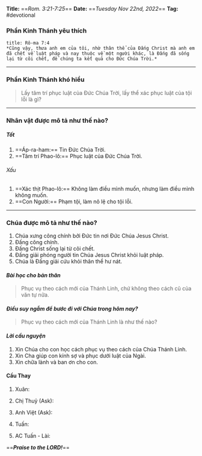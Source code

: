 **Title:** ==*Rom. 3:21-7:25*==
**Date:** ==*Tuesday Nov 22nd, 2022*==
**Tag:** #devotional

### **Phần Kinh Thánh yêu thích**
```ad-bible
title: Rô-ma 7:4
*Cũng vậy, thưa anh em của tôi, nhờ thân thể của Đấng Christ mà anh em đã chết về luật pháp và nay thuộc về một người khác, là Đấng đã sống lại từ cõi chết, để chúng ta kết quả cho Đức Chúa Trời.*
```
----
### **Phần Kinh Thánh khó hiểu**
> Lấy tâm trí phục luật của Đức Chúa Trời, lấy thể xác phục luật của tội lỗi là gì?
----
### **Nhân vật được mô tả như thế nào?**
##### Tốt
1. ==Áp-ra-ham:== Tin Đức Chúa Trời.
2. ==Tâm trí Phao-lô:== Phục luật của Đức Chúa Trời.
###### Xấu
1. ==Xác thịt Phao-lô:== Không làm điều mình muốn, nhưng làm điều mình không muốn.
2. ==Con Người:== Phạm tội, làm nô lệ cho tội lỗi.
----
### **Chúa được mô tả như thế nào?**
1. Chúa xưng công chính bởi Đức tin nơi Đức Chúa Jesus Christ.
2. Đấng công chính.
3. Đấng Christ sống lại từ cõi chết.
4. Đấng giải phóng người tin Chúa Jesus Christ khỏi luật pháp.
5. Chúa là Đấng giải cứu khỏi thân thể hư nát.
#### *Bài học cho bản thân*
> Phục vụ theo cách mới của Thánh Linh, chứ không theo cách cũ của văn tự nữa.
#### *Điều suy ngẫm để bước đi với Chúa trong hôm nay?*
> Phục vụ theo cách mới của Thánh Linh là như thế nào?
#### *Lời cầu nguyện*
1. Xin Chúa cho con học cách phục vụ theo cách của Chúa Thánh Linh.
2. Xin Cha giúp con kính sợ và phục dưới luật của Ngài.
3. Xin chữa lành và ban ơn cho con.

#### Cầu Thay
1. Xuân:

2. Chị Thuỷ (Ask):

3. Anh Việt (Ask):

4. Tuấn:

5. AC Tuấn - Lài:

==***Praise to the LORD!***==
